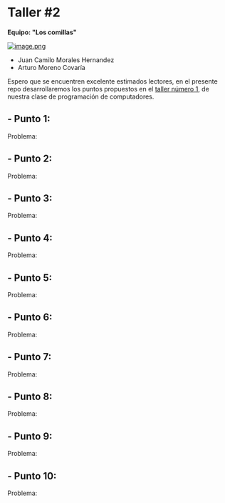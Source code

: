 # Taller #2

**Equipo:  "Los comillas"**

[![image.png](https://i.postimg.cc/Y2m7j7Vr/image.png)](https://postimg.cc/t7ywmKpw)
- Juan Camilo Morales Hernandez
- Arturo Moreno Covaría

Espero que se encuentren excelente estimados lectores, en el presente repo desarrollaremos los puntos propuestos en el [taller número 1](https://github.com/fegonzalez7/pdc_unal_clase14), de nuestra clase de programación de computadores.

## - Punto 1:
Problema:

## - Punto 2:
Problema:

## - Punto 3:
Problema:

## - Punto 4:
Problema:

## - Punto 5:
Problema:

## - Punto 6:
Problema:

## - Punto 7:
Problema:

## - Punto 8:
Problema:

## - Punto 9:
Problema:

## - Punto 10:
Problema:
